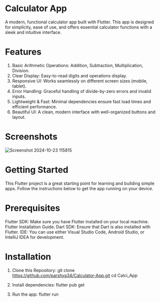 # Calculator App
A modern, functional calculator app built with Flutter. This app is designed for simplicity, ease of use, and offers essential calculator functions with a sleek and intuitive interface.

# Features
1. Basic Arithmetic Operations: Addition, Subtraction, Multiplication, Division.
2. Clear Display: Easy-to-read digits and operations display.
3. Responsive UI: Works seamlessly on different screen sizes (mobile, tablet).
4. Error Handling: Graceful handling of divide-by-zero errors and invalid inputs.
5. Lightweight & Fast: Minimal dependencies ensure fast load times and efficient performance.
6. Beautiful UI: A clean, modern interface with well-organized buttons and layout.

# Screenshots 
![Screenshot 2024-10-23 115815](https://github.com/user-attachments/assets/1a768e0c-5945-49b6-94fe-90c33c029ea2)

# Getting Started
This Flutter project is a great starting point for learning and building simple apps. Follow the instructions below to get the app running on your device.

# Prerequisites
Flutter SDK: Make sure you have Flutter installed on your local machine. Flutter Installation Guide.
Dart SDK: Ensure that Dart is also installed with Flutter.
IDE: You can use either Visual Studio Code, Android Studio, or IntelliJ IDEA for development.

# Installation
1. Clone this Repository:
   git clone https://github.com/parshya34/Calculator-App.git
   cd Calci_App

2. Install dependencies:
   flutter pub get

3. Run the app:
   flutter run


